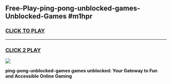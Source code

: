 
## Free-Play-ping-pong-unblocked-games-Unblocked-Games #m1hpr
<h3>
<a href="https://news.freeplayer.one?title=ping-pong-unblocked-games&ref=8M">CLICK TO PLAY</a></h3>
<hr>

<h3>
<a href="https://news.freeplayer.one?title=ping-pong-unblocked-games&ref=8M">CLICK 2 PLAY</a>
  
</h3>

<a href="https://news.freeplayer.one?title=ping-pong-unblocked-games&ref=8M"><img src="https://clearcache.store/games.png"></a>


**ping-pong-unblocked-games games unblocked: Your Gateway to Fun and Accessible Online Gaming**
